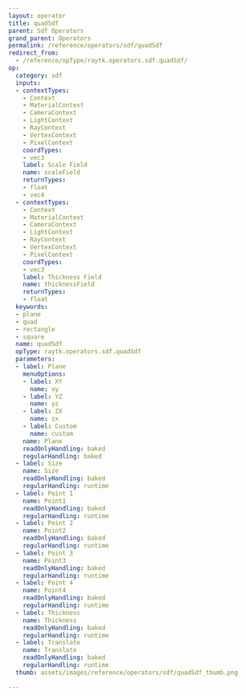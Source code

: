 ```yaml
---
layout: operator
title: quadSdf
parent: Sdf Operators
grand_parent: Operators
permalink: /reference/operators/sdf/quadSdf
redirect_from:
  - /reference/opType/raytk.operators.sdf.quadSdf/
op:
  category: sdf
  inputs:
  - contextTypes:
    - Context
    - MaterialContext
    - CameraContext
    - LightContext
    - RayContext
    - VertexContext
    - PixelContext
    coordTypes:
    - vec3
    label: Scale Field
    name: scaleField
    returnTypes:
    - float
    - vec4
  - contextTypes:
    - Context
    - MaterialContext
    - CameraContext
    - LightContext
    - RayContext
    - VertexContext
    - PixelContext
    coordTypes:
    - vec3
    label: Thickness Field
    name: thicknessField
    returnTypes:
    - float
  keywords:
  - plane
  - quad
  - rectangle
  - square
  name: quadSdf
  opType: raytk.operators.sdf.quadSdf
  parameters:
  - label: Plane
    menuOptions:
    - label: XY
      name: xy
    - label: YZ
      name: yz
    - label: ZX
      name: zx
    - label: Custom
      name: custom
    name: Plane
    readOnlyHandling: baked
    regularHandling: baked
  - label: Size
    name: Size
    readOnlyHandling: baked
    regularHandling: runtime
  - label: Point 1
    name: Point1
    readOnlyHandling: baked
    regularHandling: runtime
  - label: Point 2
    name: Point2
    readOnlyHandling: baked
    regularHandling: runtime
  - label: Point 3
    name: Point3
    readOnlyHandling: baked
    regularHandling: runtime
  - label: Point 4
    name: Point4
    readOnlyHandling: baked
    regularHandling: runtime
  - label: Thickness
    name: Thickness
    readOnlyHandling: baked
    regularHandling: runtime
  - label: Translate
    name: Translate
    readOnlyHandling: baked
    regularHandling: runtime
  thumb: assets/images/reference/operators/sdf/quadSdf_thumb.png

---
```

